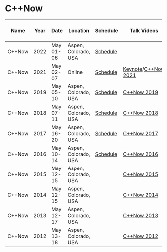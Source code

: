 # C++Now

| Name | Year | Date | Location | Schedule | Talk Videos | Lightning Talk Videos  | Slides | Video Channel |
|---|---|---|---|---|---|---|---|---|
| C++Now | 2022 | May 01-06 | Aspen, Colorado, USA | [Schedule](https://cppnow.digital-medium.co.uk/2022-schedule/) |  |  |  | [YouTube](https://www.youtube.com/user/boostcon/) |
| C++Now | 2021 | May 02-07 | Online | [Schedule](http://cppnow.org/history/2021/schedule/) | [Keynote](https://www.youtube.com/playlist?list=PL_AKIMJc4roWcpnvR9lzXhv_5ei8nBdpP)/[C++Now 2021](https://www.youtube.com/playlist?list=PL_AKIMJc4roXvFWuYzTL7Xe7j4qukOXPq) |  | [Slides](https://cppnow.org/history/2021/talks/) | [YouTube](https://www.youtube.com/user/boostcon/) |
| C++Now | 2019 | May 05-10 | Aspen, Colorado, USA | [Schedule](http://cppnow.org/history/2019/schedule/) | [C++Now 2019](https://www.youtube.com/user/BoostCon/search?query=%22C%2B%2BNow+2019%22) |  | [Slides](https://github.com/boostcon/cppnow_presentations_2019) | [YouTube](https://www.youtube.com/user/boostcon/) |
| C++Now | 2018 | May 07-11 | Aspen, Colorado, USA | [Schedule](http://cppnow.org/history/2018/schedule/) | [C++Now 2018](https://www.youtube.com/playlist?list=PL_AKIMJc4roVSbTTfHReQTl1dc9ms0lWH) | [C++Now 2018](https://www.youtube.com/playlist?list=PL_AKIMJc4roWtkG_Qiw6uwNWcjjG5WLHE) | [Slides](https://github.com/boostcon/cppnow_presentations_2018) | [YouTube](https://www.youtube.com/user/boostcon/) |
| C++Now | 2017 | May 16-20 | Aspen, Colorado, USA | [Schedule](http://cppnow.org/history/2017/schedule/) | [C++Now 2017](https://www.youtube.com/playlist?list=PL_AKIMJc4roXJldxjJGtH8PJb4dY6nN1D) | [C++Now 2017](https://www.youtube.com/playlist?list=PL_AKIMJc4roV-ATm4VQH5Tc78_0bruUuI) | [Slides](https://github.com/boostcon/cppnow_presentations_2017) | [YouTube](https://www.youtube.com/user/boostcon/) |
| C++Now | 2016 | May 10-14 | Aspen, Colorado, USA | [Schedule](http://cppnow.org/history/2016/schedule/) | [C++Now 2016](https://www.youtube.com/playlist?list=PL_AKIMJc4roU0F3w20Ac77YeOFyvFmaJD) |  | [Slides](https://github.com/boostcon/cppnow_presentations_2016) | [YouTube](https://www.youtube.com/user/boostcon/) |
| C++Now | 2015 | May 12-15 | Aspen, Colorado, USA |  | [C++Now 2015](https://www.youtube.com/playlist?list=PL_AKIMJc4roX665MVPoqbzHVZFMBzgytT) |  | [Slides](https://github.com/boostcon/cppnow_presentations_2015) | [YouTube](https://www.youtube.com/user/boostcon/) |
| C++Now | 2014 | May 12-15 | Aspen, Colorado, USA |  | [C++Now 2014](https://www.youtube.com/playlist?list=PL_AKIMJc4roXG7rOmqsb_wDG1btCzhS8F) |  | [Slides](https://github.com/boostcon/cppnow_presentations_2014) | [YouTube](https://www.youtube.com/user/boostcon/) |
| C++Now | 2013 | May 12-17 | Aspen, Colorado, USA |  | [C++Now 2013](https://www.youtube.com/user/BoostCon/search?query=2013) |  | [Slides](https://github.com/boostcon/cppnow_presentations_2013) | [YouTube](https://www.youtube.com/user/boostcon/) |
| C++Now | 2012 | May 13-18 | Aspen, Colorado, USA |  | [C++Now 2012](https://www.youtube.com/user/BoostCon/search?query=2012) |  | [Slides](https://github.com/boostcon/cppnow_presentations_2012) | [YouTube](https://www.youtube.com/user/boostcon/) |
